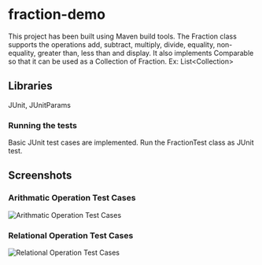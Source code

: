 # fraction-demo
This project has been built using Maven build tools. The Fraction class supports the operations add, subtract, multiply, divide, equality, non-equality, greater than, less than and display. It also implements Comparable so that it can be used as a Collection of Fraction. Ex: List\<Collection\>

## Libraries

JUnit, JUnitParams

### Running the tests

Basic JUnit test cases are implemented. Run the FractionTest class as JUnit test.

## Screenshots
### Arithmatic Operation Test Cases

![Arithmatic Operation Test Cases](https://user-images.githubusercontent.com/25787081/33759920-a16d2fec-dbc9-11e7-9577-a5450e7f01f5.png)

### Relational Operation Test Cases
![Relational Operation Test Cases](https://user-images.githubusercontent.com/25787081/33759921-a3aeb9ec-dbc9-11e7-8c0e-88872f8224b1.png)

